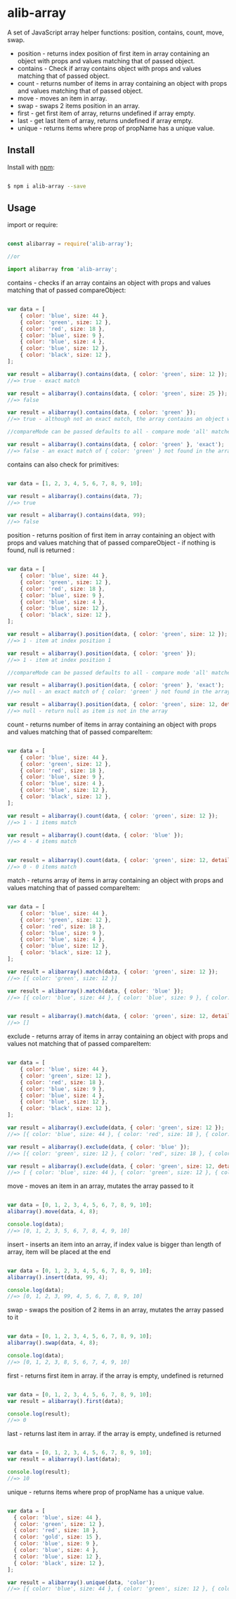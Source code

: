 # alib-array

A set of JavaScript array helper functions: position, contains, count, move, swap.
* position - returns index position of first item in array containing an object with props and values matching that of passed object.
* contains - Check if array contains object with props and values matching that of passed object.
* count - returns number of items in array containing an object with props and values matching that of passed object.
* move - moves an item in array.
* swap - swaps 2 items position in an array.
* first - get first item of array, returns undefined if array empty.
* last - get last item of array, returns undefined if array empty.
* unique - returns items where prop of propName has a unique value.

## Install

Install with [npm](https://www.npmjs.com/):

```sh

$ npm i alib-array --save

```

## Usage

import or require:

```js

const alibarray = require('alib-array');

//or

import alibarray from 'alib-array';

```

contains - checks if an array contains an object with props and values matching that of passed compareObject:

```js

var data = [
    { color: 'blue', size: 44 },
    { color: 'green', size: 12 },
    { color: 'red', size: 18 },
    { color: 'blue', size: 9 },
    { color: 'blue', size: 4 },
    { color: 'blue', size: 12 },
    { color: 'black', size: 12 },
];

var result = alibarray().contains(data, { color: 'green', size: 12 });
//=> true - exact match

var result = alibarray().contains(data, { color: 'green', size: 25 });
//=> false

var result = alibarray().contains(data, { color: 'green' });
//=> true - although not an exact match, the array contains an object with prop color equal to green

//compareMode can be passed defaults to all - compare mode 'all' matches all props on passed object 'any' any props match from passed object, 'exact' - exact match 

var result = alibarray().contains(data, { color: 'green' }, 'exact');
//=> false - an exact match of { color: 'green' } not found in the array

```

contains can also check for primitives:

```js

var data = [1, 2, 3, 4, 5, 6, 7, 8, 9, 10];

var result = alibarray().contains(data, 7);
//=> true

var result = alibarray().contains(data, 99);
//=> false

```

position - returns position of first item in array containing an object with props and values matching that of passed compareObject - if nothing is found, null is returned :

```js

var data = [
    { color: 'blue', size: 44 },
    { color: 'green', size: 12 },
    { color: 'red', size: 18 },
    { color: 'blue', size: 9 },
    { color: 'blue', size: 4 },
    { color: 'blue', size: 12 },
    { color: 'black', size: 12 },
];

var result = alibarray().position(data, { color: 'green', size: 12 });
//=> 1 - item at index position 1

var result = alibarray().position(data, { color: 'green' });
//=> 1 - item at index position 1

//compareMode can be passed defaults to all - compare mode 'all' matches all props on passed object 'any' any props match from passed object, 'exact' - exact match 

var result = alibarray().position(data, { color: 'green' }, 'exact');
//=> null - an exact match of { color: 'green' } not found in the array

var result = alibarray().position(data, { color: 'green', size: 12, details : {shape: 'round', name: 'circle'} });
//=> null - return null as item is not in the array

```

count - returns number of items in array containing an object with props and values matching that of passed compareItem:

```js

var data = [
    { color: 'blue', size: 44 },
    { color: 'green', size: 12 },
    { color: 'red', size: 18 },
    { color: 'blue', size: 9 },
    { color: 'blue', size: 4 },
    { color: 'blue', size: 12 },
    { color: 'black', size: 12 },
];

var result = alibarray().count(data, { color: 'green', size: 12 });
//=> 1 - 1 items match

var result = alibarray().count(data, { color: 'blue' });
//=> 4 - 4 items match


var result = alibarray().count(data, { color: 'green', size: 12, details : {shape: 'round', name: 'circle'} });
//=> 0 - 0 items match

```
match - returns array of items in array containing an object with props and values matching that of passed compareItem:

```js

var data = [
    { color: 'blue', size: 44 },
    { color: 'green', size: 12 },
    { color: 'red', size: 18 },
    { color: 'blue', size: 9 },
    { color: 'blue', size: 4 },
    { color: 'blue', size: 12 },
    { color: 'black', size: 12 },
];

var result = alibarray().match(data, { color: 'green', size: 12 });
//=> [{ color: 'green', size: 12 }]

var result = alibarray().match(data, { color: 'blue' });
//=> [{ color: 'blue', size: 44 }, { color: 'blue', size: 9 }, { color: 'blue', size: 4 }, { color: 'blue', size: 12 }]


var result = alibarray().match(data, { color: 'green', size: 12, details : {shape: 'round', name: 'circle'} });
//=> []

```

exclude - returns array of items in array containing an object with props and values not matching that of passed compareItem:

```js

var data = [
    { color: 'blue', size: 44 },
    { color: 'green', size: 12 },
    { color: 'red', size: 18 },
    { color: 'blue', size: 9 },
    { color: 'blue', size: 4 },
    { color: 'blue', size: 12 },
    { color: 'black', size: 12 },
];

var result = alibarray().exclude(data, { color: 'green', size: 12 });
//=> [{ color: 'blue', size: 44 }, { color: 'red', size: 18 }, { color: 'blue', size: 9 }, { color: 'blue', size: 4 }, { color: 'blue', size: 12 }, { color: 'black', size: 12 }]

var result = alibarray().exclude(data, { color: 'blue' });
//=> [{ color: 'green', size: 12 }, { color: 'red', size: 18 }, { color: 'black', size: 12 }]

var result = alibarray().exclude(data, { color: 'green', size: 12, details : {shape: 'round', name: 'circle'} });
//=> [ { color: 'blue', size: 44 }, { color: 'green', size: 12 }, { color: 'red', size: 18 }, { color: 'blue', size: 9 }, { color: 'blue', size: 4 }, { color: 'blue', size: 12 }, { color: 'black', size: 12 }]

```

move - moves an item in an array, mutates the array passed to it

```js

var data = [0, 1, 2, 3, 4, 5, 6, 7, 8, 9, 10];
alibarray().move(data, 4, 8);

console.log(data);
//=> [0, 1, 2, 3, 5, 6, 7, 8, 4, 9, 10]

```

insert - inserts an item into an array, if index value is bigger than length of array, item will be placed at the end

```js

var data = [0, 1, 2, 3, 4, 5, 6, 7, 8, 9, 10];
alibarray().insert(data, 99, 4);

console.log(data);
//=> [0, 1, 2, 3, 99, 4, 5, 6, 7, 8, 9, 10]

```

swap - swaps the position of 2 items in an array, mutates the array passed to it

```js

var data = [0, 1, 2, 3, 4, 5, 6, 7, 8, 9, 10];
alibarray().swap(data, 4, 8);

console.log(data);
//=> [0, 1, 2, 3, 8, 5, 6, 7, 4, 9, 10]

```

first - returns first item in array. if the array is empty, undefined is returned

```js

var data = [0, 1, 2, 3, 4, 5, 6, 7, 8, 9, 10];
var result = alibarray().first(data);

console.log(result);
//=> 0

```

last - returns last item in array. if the array is empty, undefined is returned

```js

var data = [0, 1, 2, 3, 4, 5, 6, 7, 8, 9, 10];
var result = alibarray().last(data);

console.log(result);
//=> 10

```

unique - returns items where prop of propName has a unique value.

```js

var data = [
  { color: 'blue', size: 44 },
  { color: 'green', size: 12 },
  { color: 'red', size: 18 },
  { color: 'gold', size: 15 },
  { color: 'blue', size: 9 },
  { color: 'blue', size: 4 },
  { color: 'blue', size: 12 },
  { color: 'black', size: 12 },
];

var result = alibarray().unique(data, 'color');
//=> [{ color: 'blue', size: 44 }, { color: 'green', size: 12 }, { color: 'red', size: 18 }, { color: 'gold', size: 15 }, { color: 'black', size: 12 }] only items with unique value for prop color are returned

```